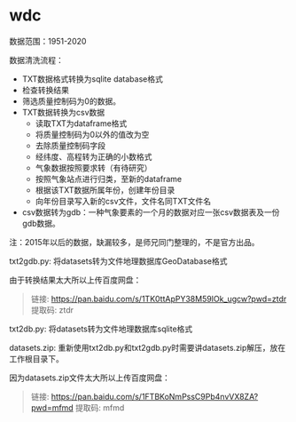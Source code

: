 # wdc
数据范围：1951-2020

数据清洗流程：

- TXT数据格式转换为sqlite database格式
- 检查转换结果
- 筛选质量控制码为0的数据。
- TXT数据转换为csv数据
  - 读取TXT为dataframe格式
  - 将质量控制码为0以外的值改为空
  - 去除质量控制码字段
  - 经纬度、高程转为正确的小数格式
  - 气象数据按照要求转（有待研究）
  - 按照气象站点进行归类，至新的dataframe
  - 根据该TXT数据所属年份，创建年份目录
  - 向年份目录写入新的csv文件，文件名同TXT文件名
- csv数据转为gdb：一种气象要素的一个月的数据对应一张csv数据表及一份gdb数据。

注：2015年以后的数据，缺漏较多，是师兄同门整理的，不是官方出品。

txt2gdb.py: 将datasets转为文件地理数据库GeoDatabase格式

由于转换结果太大所以上传百度网盘：

> 链接: https://pan.baidu.com/s/1TK0ttApPY38M59IOk_ugcw?pwd=ztdr 提取码: ztdr 

txt2db.py: 将datasets转为文件地理数据库sqlite格式

datasets.zip: 重新使用txt2db.py和txt2gdb.py时需要讲datasets.zip解压，放在工作根目录下。

因为datasets.zip文件太大所以上传百度网盘：

> 链接: https://pan.baidu.com/s/1FTBKoNmPssC9Pb4nvVX8ZA?pwd=mfmd 提取码: mfmd 

